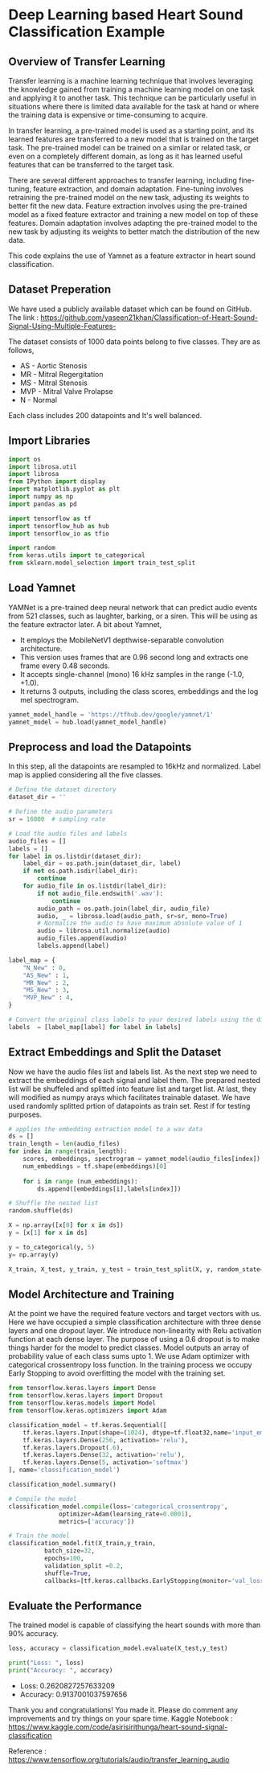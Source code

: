 # Deep Learning based Heart Sound Classification Example

## Overview of Transfer Learning
Transfer learning is a machine learning technique that involves leveraging the knowledge gained from training a machine learning model on one task and applying it to another task. This technique can be particularly useful in situations where there is limited data available for the task at hand or where the training data is expensive or time-consuming to acquire.

In transfer learning, a pre-trained model is used as a starting point, and its learned features are transferred to a new model that is trained on the target task. The pre-trained model can be trained on a similar or related task, or even on a completely different domain, as long as it has learned useful features that can be transferred to the target task.

There are several different approaches to transfer learning, including fine-tuning, feature extraction, and domain adaptation. Fine-tuning involves retraining the pre-trained model on the new task, adjusting its weights to better fit the new data. Feature extraction involves using the pre-trained model as a fixed feature extractor and training a new model on top of these features. Domain adaptation involves adapting the pre-trained model to the new task by adjusting its weights to better match the distribution of the new data.

This code explains the use of Yamnet as a feature extractor in heart sound classification.

## Dataset Preperation
We have used a publicly available dataset which can be found on GitHub. The link : https://github.com/yaseen21khan/Classification-of-Heart-Sound-Signal-Using-Multiple-Features-

The dataset consists of 1000 data points belong to five classes. They are as follows,

* AS - Aortic Stenosis
* MR - Mitral Regergitation
* MS - Mitral Stenosis
* MVP - Mitral Valve Prolapse
* N - Normal

Each class includes 200 datapoints and It's well balanced.

## Import Libraries

```python
import os
import librosa.util
import librosa
from IPython import display
import matplotlib.pyplot as plt
import numpy as np
import pandas as pd

import tensorflow as tf
import tensorflow_hub as hub
import tensorflow_io as tfio

import random
from keras.utils import to_categorical
from sklearn.model_selection import train_test_split
```
## Load Yamnet
YAMNet is a pre-trained deep neural network that can predict audio events from 521 classes, such as laughter, barking, or a siren. This will be using as the feature extractor later. A bit about Yamnet,

* It employs the MobileNetV1 depthwise-separable convolution architecture.
* This version uses frames that are 0.96 second long and extracts one frame every 0.48 seconds.
* It accepts single-channel (mono) 16 kHz samples in the range (-1.0, +1.0).
* It returns 3 outputs, including the class scores, embeddings and the log mel spectrogram.

```python
yamnet_model_handle = 'https://tfhub.dev/google/yamnet/1'
yamnet_model = hub.load(yamnet_model_handle)
```
## Preprocess and load the Datapoints
In this step, all the datapoints are resampled to 16kHz and normalized. Label map is applied considering all the five classes.

```python
# Define the dataset directory
dataset_dir = ''

# Define the audio parameters
sr = 16000  # sampling rate

# Load the audio files and labels
audio_files = []
labels = []
for label in os.listdir(dataset_dir):
    label_dir = os.path.join(dataset_dir, label)
    if not os.path.isdir(label_dir):
        continue
    for audio_file in os.listdir(label_dir):
        if not audio_file.endswith('.wav'):
            continue
        audio_path = os.path.join(label_dir, audio_file)
        audio, _ = librosa.load(audio_path, sr=sr, mono=True)
        # Normalize the audio to have maximum absolute value of 1
        audio = librosa.util.normalize(audio)
        audio_files.append(audio)
        labels.append(label)

label_map = {
    "N_New" : 0,
    "AS_New" : 1,
    "MR_New" : 2,
    "MS_New" : 3,
    "MVP_New" : 4,
}

# Convert the original class labels to your desired labels using the dictionary
labels  = [label_map[label] for label in labels]
```

## Extract Embeddings and Split the Dataset
Now we have the audio files list and labels list. As the next step we need to extract the embeddings of each signal and label them. The prepared nested list will be shuffeled and splitted into feature list and target list. At last, they will modified as numpy arays which facilitates trainable dataset. We have used randomly splitted prtion of datapoints as train set. Rest if for testing purposes.

```python
# applies the embedding extraction model to a wav data
ds = []
train_length = len(audio_files)
for index in range(train_length):
    scores, embeddings, spectrogram = yamnet_model(audio_files[index])
    num_embeddings = tf.shape(embeddings)[0]
    
    for i in range (num_embeddings):
        ds.append([embeddings[i],labels[index]])

# Shuffle the nested list
random.shuffle(ds)

X = np.array([x[0] for x in ds])
y = [x[1] for x in ds]

y = to_categorical(y, 5)
y= np.array(y)

X_train, X_test, y_train, y_test = train_test_split(X, y, random_state=0, train_size = .8)

```

## Model Architecture and Training
At the point we have the required feature vectors and target vectors with us. Here we have occupied a simple classification architecture with three dense layers and one dropout layer. We introduce non-linearity with Relu activation function at each dense layer. The purpose of using a 0.6 dropout is to make things harder for the model to predict classes. Model outputs an array of probability value of each class sums upto 1. We use Adam optimizer with categorical crossentropy loss function. In the training process we occupy Early Stopping to avoid overfitting the model with the training set.

```python
from tensorflow.keras.layers import Dense
from tensorflow.keras.layers import Dropout
from tensorflow.keras.models import Model
from tensorflow.keras.optimizers import Adam

classification_model = tf.keras.Sequential([
    tf.keras.layers.Input(shape=(1024), dtype=tf.float32,name='input_embedding'),
    tf.keras.layers.Dense(256, activation='relu'),
    tf.keras.layers.Dropout(.6),
    tf.keras.layers.Dense(32, activation='relu'),
    tf.keras.layers.Dense(5, activation='softmax')
], name='classification_model')

classification_model.summary()

# Compile the model
classification_model.compile(loss='categorical_crossentropy',
              optimizer=Adam(learning_rate=0.0001),
              metrics=['accuracy'])

# Train the model
classification_model.fit(X_train,y_train,
          batch_size=32,
          epochs=100,
          validation_split =0.2,
          shuffle=True,
          callbacks=[tf.keras.callbacks.EarlyStopping(monitor='val_loss', patience=2, mode='min')])
```
## Evaluate the Performance
The trained model is capable of classifying the heart sounds with more than 90% accuracy.

```python
loss, accuracy = classification_model.evaluate(X_test,y_test)

print("Loss: ", loss)
print("Accuracy: ", accuracy)
```

* Loss:  0.2620827257633209 
* Accuracy:  0.9137001037597656

Thank you and congratulations! You made it. Please do comment any improvements and try things on your spare time. Kaggle Notebook : https://www.kaggle.com/code/asirisirithunga/heart-sound-signal-classification

Reference : https://www.tensorflow.org/tutorials/audio/transfer_learning_audio